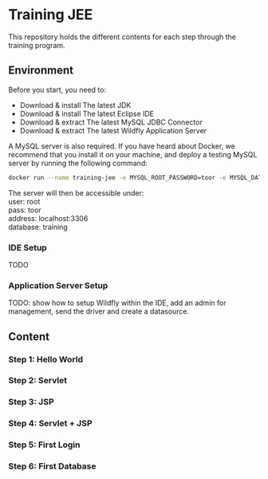 # Training JEE
This repository holds the different contents for each step through the training program.


## Environment
Before you start, you need to:
 * Download & install The latest JDK
 * Download & install The latest Eclipse IDE
 * Download & extract The latest MySQL JDBC Connector
 * Download & extract The latest Wildfly Application Server

A MySQL server is also required.
If you have heard about Docker, we recommend that you install it on your machine, and deploy a testing MySQL server by running the following command:  
```sh
docker run --name training-jee -e MYSQL_ROOT_PASSWORD=toor -e MYSQL_DATABASE=training -d -p "3306:3306" mysql
```
The server will then be accessible under:  
user: root  
pass: toor  
address: localhost:3306  
database: training  

### IDE Setup
TODO

### Application Server Setup
TODO: show how to setup Wildfly within the IDE, add an admin for management, send the driver and create a datasource.


## Content

### Step 1: Hello World

### Step 2: Servlet

### Step 3: JSP

### Step 4: Servlet + JSP

### Step 5: First Login

### Step 6: First Database



